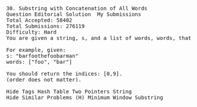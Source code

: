 <pre>
30. Substring with Concatenation of All Words
Question Editorial Solution  My Submissions
Total Accepted: 58402
Total Submissions: 276119
Difficulty: Hard
You are given a string, s, and a list of words, words, that are all of the same length. Find all starting indices of substring(s) in s that is a concatenation of each word in words exactly once and without any intervening characters.

For example, given:
s: "barfoothefoobarman"
words: ["foo", "bar"]

You should return the indices: [0,9].
(order does not matter).

Hide Tags Hash Table Two Pointers String
Hide Similar Problems (H) Minimum Window Substring

</pre>
